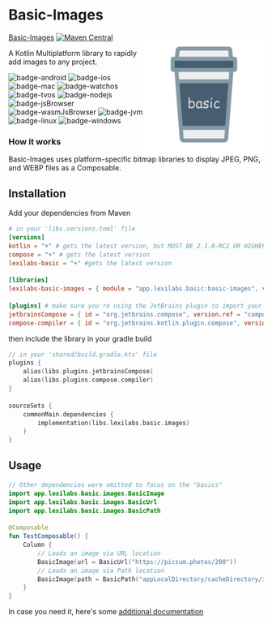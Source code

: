 # Basic-Images
<img src="../docs/images/basic.png" alt="basic" height="240" align="right"/> 

[Basic-Images](https://basic.lexilabs.app/basic-images) [![Maven Central](https://img.shields.io/maven-central/v/app.lexilabs.basic/basic-images?color=blue)](https://central.sonatype.com/artifact/app.lexilabs.basic/basic-images)

A Kotlin Multiplatform library to rapidly add images to any project.

![badge-android](http://img.shields.io/badge/android-full_support-65c663.svg?style=flat)
![badge-ios](http://img.shields.io/badge/ios-full_support-65c663.svg?style=flat)
![badge-mac](http://img.shields.io/badge/macos-full_support-65c663.svg?style=flat)
![badge-watchos](http://img.shields.io/badge/watchos-no_support-red.svg?style=flat)
![badge-tvos](http://img.shields.io/badge/tvos-no_support-red.svg?style=flat)
![badge-nodejs](https://img.shields.io/badge/jsNode-no_support-red.svg?style=flat)
![badge-jsBrowser](https://img.shields.io/badge/jsBrowser-no_support-red.svg?style=flat)
![badge-wasmJsBrowser](https://img.shields.io/badge/wasmJsBrowser-no_support-red.svg?style=flat)
![badge-jvm](http://img.shields.io/badge/jvm-full_support-65c663.svg?style=flat)
![badge-linux](http://img.shields.io/badge/linux-no_support-red.svg?style=flat)
![badge-windows](http://img.shields.io/badge/windows-no_support-red.svg?style=flat)

### How it works
Basic-Images uses platform-specific bitmap libraries to display JPEG, PNG, and WEBP files as a Composable.

## Installation
Add your dependencies from Maven
```toml
# in your 'libs.versions.toml' file
[versions]
kotlin = "+" # gets the latest version, but MUST BE 2.1.0-RC2 OR HIGHER
compose = "+" # gets the latest version
lexilabs-basic = "+" #gets the latest version

[libraries]
lexilabs-basic-images = { module = "app.lexilabs.basic:basic-images", version.ref = "lexilabs-basic"}

[plugins] # make sure you're using the JetBrains plugin to import your composables
jetbrainsCompose = { id = "org.jetbrains.compose", version.ref = "compose" }
compose-compiler = { id = "org.jetbrains.kotlin.plugin.compose", version.ref = "kotlin" }
```
then include the library in your gradle build
```kotlin
// in your 'shared/build.gradle.kts' file
plugins {
    alias(libs.plugins.jetbrainsCompose)
    alias(libs.plugins.compose.compiler)
}

sourceSets {
    commonMain.dependencies {
        implementation(libs.lexilabs.basic.images)
    }
}
```

## Usage
```kotlin
// Other dependencies were omitted to focus on the "basics"
import app.lexilabs.basic.images.BasicImage
import app.lexilabs.basic.images.BasicUrl
import app.lexilabs.basic.images.BasicPath

@Composable
fun TestComposable() {
    Column {
        // Loads an image via URL location
        BasicImage(url = BasicUrl("https://picsum.photos/200"))
        // Loads an image via Path location
        BasicImage(path = BasicPath("appLocalDirectory/cacheDirectory/images/exampleImage.jpeg"))
    }
}
```
In case you need it, here's some [additional documentation](https://basic.lexilabs.app/basic-images)